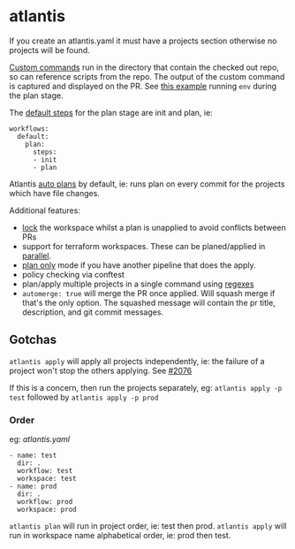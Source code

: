 # atlantis

If you create an atlantis.yaml it must have a projects section otherwise no projects will be found.

[Custom commands](https://www.runatlantis.io/docs/custom-workflows.html#running-custom-commands) run in the directory that contain the checked out repo, so can reference scripts from the repo. The output of the custom command is captured and displayed on the PR. See [this example](https://github.com/tekumara/atlantis-example/pull/1#issuecomment-1046134758) running `env` during the plan stage.

The [default steps](https://www.runatlantis.io/docs/custom-workflows.html#reference) for the plan stage are init and plan, ie:

```
workflows:
  default:
    plan:
      steps:
      - init
      - plan
```

Atlantis [auto plans](https://www.runatlantis.io/docs/autoplanning.html) by default, ie: runs plan on every commit for the projects which have file changes.

Additional features:

- [lock](https://www.runatlantis.io/docs/locking.html) the workspace whilst a plan is unapplied to avoid conflicts between PRs
- support for terraform workspaces. These can be planed/applied in [parallel](https://github.com/runatlantis/atlantis/blob/37dad2bb15ee8759f82258b41d35267a43c349c5/CHANGELOG.md).
- [plan only](https://github.com/runatlantis/atlantis/pull/1230) mode if you have another pipeline that does the apply.
- policy checking via conftest
- plan/apply multiple projects in a single command using [regexes](https://github.com/runatlantis/atlantis/pull/1419)
- `automerge: true` will merge the PR once applied. Will squash merge if that's the only option. The squashed message will contain the pr title, description, and git commit messages.

## Gotchas

`atlantis apply` will apply all projects independently, ie: the failure of a project won't stop the others applying. See [#2076](https://github.com/runatlantis/atlantis/issues/2076)

If this is a concern, then run the projects separately, eg: `atlantis apply -p test` followed by `atlantis apply -p prod`

### Order

eg: _atlantis.yaml_

```
- name: test
  dir: .
  workflow: test
  workspace: test
- name: prod
  dir: .
  workflow: prod
  workspace: prod
```

`atlantis plan` will run in project order, ie: test then prod.
`atlantis apply` will run in workspace name alphabetical order, ie: prod then test.
